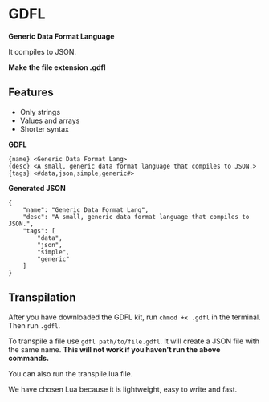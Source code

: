 # GDFL

**Generic Data Format Language**

It compiles to JSON.

**Make the file extension .gdfl**

## Features

* Only strings
* Values and arrays
* Shorter syntax

**GDFL**
```
{name} <Generic Data Format Lang>
{desc} <A small, generic data format language that compiles to JSON.>
{tags} <#data,json,simple,generic#>
```
**Generated JSON**
```
{
	"name": "Generic Data Format Lang",
	"desc": "A small, generic data format language that compiles to JSON.",
	"tags": [
		"data",
		"json",
		"simple",
		"generic"
	]
}
```

## Transpilation
After you have downloaded the GDFL kit, run `chmod +x .gdfl` in the terminal. Then run `.gdfl`.

To transpile a file use `gdfl path/to/file.gdfl`. It will create a JSON file with the same name. **This will not work if you haven't run the above commands.**

You can also run the transpile.lua file.

We have chosen Lua because it is lightweight, easy to write and fast.
